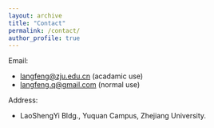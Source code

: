 ```yaml
---
layout: archive
title: "Contact"
permalink: /contact/
author_profile: true
---
```

    
Email: 
* langfeng@zju.edu.cn (acadamic use)
* langfeng.q@gmail.com (normal use)

Address: 
* LaoShengYi Bldg., Yuquan Campus, Zhejiang University.